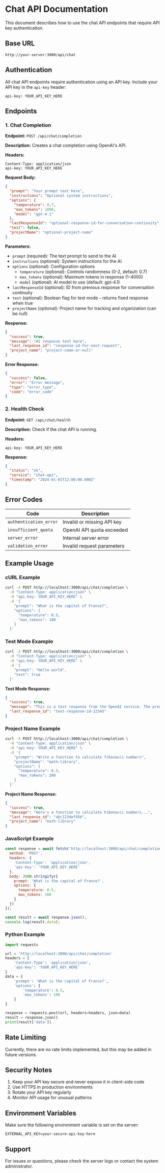 # Chat API Documentation

This document describes how to use the chat API endpoints that require API key authentication.

## Base URL
```
http://your-server:3000/api/chat
```

## Authentication

All chat API endpoints require authentication using an API key. Include your API key in the `api-key` header:

```
api-key: YOUR_API_KEY_HERE
```

## Endpoints

### 1. Chat Completion

**Endpoint:** `POST /api/chat/completion`

**Description:** Creates a chat completion using OpenAI's API.

**Headers:**
```
Content-Type: application/json
api-key: YOUR_API_KEY_HERE
```

**Request Body:**
```json
{
  "prompt": "Your prompt text here",
  "instructions": "Optional system instructions",
  "options": {
    "temperature": 0.7,
    "max_tokens": 1000,
    "model": "gpt-4.1"
  },
  "lastResponseId": "optional-response-id-for-conversation-continuity",
  "test": false,
  "projectName": "optional-project-name"
}
```

**Parameters:**
- `prompt` (required): The text prompt to send to the AI
- `instructions` (optional): System instructions for the AI
- `options` (optional): Configuration options
  - `temperature` (optional): Controls randomness (0-2, default: 0.7)
  - `max_tokens` (optional): Maximum tokens in response (1-4000)
  - `model` (optional): AI model to use (default: gpt-4.1)
- `lastResponseId` (optional): ID from previous response for conversation continuity
- `test` (optional): Boolean flag for test mode - returns fixed response when true
- `projectName` (optional): Project name for tracking and organization (can be null)

**Response:**
```json
{
  "success": true,
  "message": "AI response text here",
  "last_response_id": "response-id-for-next-request",
  "project_name": "project-name-or-null"
}
```

**Error Response:**
```json
{
  "success": false,
  "error": "Error message",
  "type": "error_type",
  "code": "error_code"
}
```

### 2. Health Check

**Endpoint:** `GET /api/chat/health`

**Description:** Check if the chat API is running.

**Headers:**
```
api-key: YOUR_API_KEY_HERE
```

**Response:**
```json
{
  "status": "ok",
  "service": "chat-api",
  "timestamp": "2024-01-01T12:00:00.000Z"
}
```

## Error Codes

| Code | Description |
|------|-------------|
| `authentication_error` | Invalid or missing API key |
| `insufficient_quota` | OpenAI API quota exceeded |
| `server_error` | Internal server error |
| `validation_error` | Invalid request parameters |

## Example Usage

### cURL Example
```bash
curl -X POST http://localhost:3000/api/chat/completion \
  -H "Content-Type: application/json" \
  -H "api-key: YOUR_API_KEY_HERE" \
  -d '{
    "prompt": "What is the capital of France?",
    "options": {
      "temperature": 0.5,
      "max_tokens": 100
    }
  }'
```

### Test Mode Example
```bash
curl -X POST http://localhost:3000/api/chat/completion \
  -H "Content-Type: application/json" \
  -H "api-key: YOUR_API_KEY_HERE" \
  -d '{
    "prompt": "Hello world",
    "test": true
  }'
```

**Test Mode Response:**
```json
{
  "success": true,
  "message": "This is a test response from the OpenAI service. The prompt was: Hello world",
  "last_response_id": "test-response-id-12345"
}
```

### Project Name Example
```bash
curl -X POST http://localhost:3000/api/chat/completion \
  -H "Content-Type: application/json" \
  -H "api-key: YOUR_API_KEY_HERE" \
  -d '{
    "prompt": "Write a function to calculate fibonacci numbers",
    "projectName": "math-library",
    "options": {
      "temperature": 0.3,
      "max_tokens": 200
    }
  }'
```

**Project Name Response:**
```json
{
  "success": true,
  "message": "Here's a function to calculate Fibonacci numbers...",
  "last_response_id": "abc123def456",
  "project_name": "math-library"
}
```

### JavaScript Example
```javascript
const response = await fetch('http://localhost:3000/api/chat/completion', {
  method: 'POST',
  headers: {
    'Content-Type': 'application/json',
    'api-key': 'YOUR_API_KEY_HERE'
  },
  body: JSON.stringify({
    prompt: 'What is the capital of France?',
    options: {
      temperature: 0.5,
      max_tokens: 100
    }
  })
});

const result = await response.json();
console.log(result.data);
```

### Python Example
```python
import requests

url = 'http://localhost:3000/api/chat/completion'
headers = {
    'Content-Type': 'application/json',
    'api-key': 'YOUR_API_KEY_HERE'
}
data = {
    'prompt': 'What is the capital of France?',
    'options': {
        'temperature': 0.5,
        'max_tokens': 100
    }
}

response = requests.post(url, headers=headers, json=data)
result = response.json()
print(result['data'])
```

## Rate Limiting

Currently, there are no rate limits implemented, but this may be added in future versions.

## Security Notes

1. Keep your API key secure and never expose it in client-side code
2. Use HTTPS in production environments
3. Rotate your API key regularly
4. Monitor API usage for unusual patterns

## Environment Variables

Make sure the following environment variable is set on the server:

```
EXTERNAL_API_KEY=your-secure-api-key-here
```

## Support

For issues or questions, please check the server logs or contact the system administrator. 